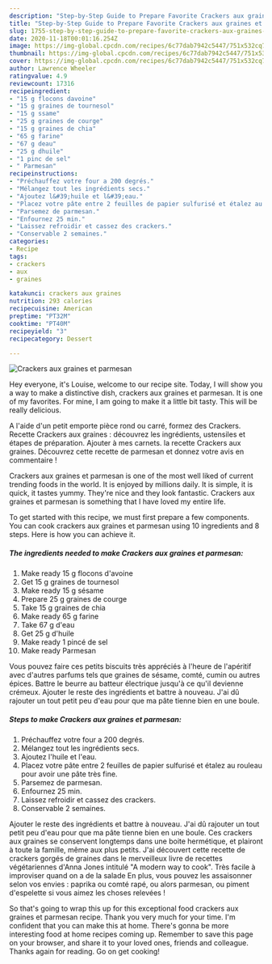 ```yaml
---
description: "Step-by-Step Guide to Prepare Favorite Crackers aux graines et parmesan"
title: "Step-by-Step Guide to Prepare Favorite Crackers aux graines et parmesan"
slug: 1755-step-by-step-guide-to-prepare-favorite-crackers-aux-graines-et-parmesan
date: 2020-11-18T00:01:16.254Z
image: https://img-global.cpcdn.com/recipes/6c77dab7942c5447/751x532cq70/crackers-aux-graines-et-parmesan-photo-principale-de-la-recette.jpg
thumbnail: https://img-global.cpcdn.com/recipes/6c77dab7942c5447/751x532cq70/crackers-aux-graines-et-parmesan-photo-principale-de-la-recette.jpg
cover: https://img-global.cpcdn.com/recipes/6c77dab7942c5447/751x532cq70/crackers-aux-graines-et-parmesan-photo-principale-de-la-recette.jpg
author: Lawrence Wheeler
ratingvalue: 4.9
reviewcount: 17316
recipeingredient:
- "15 g flocons davoine"
- "15 g graines de tournesol"
- "15 g ssame"
- "25 g graines de courge"
- "15 g graines de chia"
- "65 g farine"
- "67 g deau"
- "25 g dhuile"
- "1 pinc de sel"
- " Parmesan"
recipeinstructions:
- "Préchauffez votre four a 200 degrés."
- "Mélangez tout les ingrédients secs."
- "Ajoutez l&#39;huile et l&#39;eau."
- "Placez votre pâte entre 2 feuilles de papier sulfurisé et étalez au rouleau pour avoir une pâte très fine."
- "Parsemez de parmesan."
- "Enfournez 25 min."
- "Laissez refroidir et cassez des crackers."
- "Conservable 2 semaines."
categories:
- Recipe
tags:
- crackers
- aux
- graines

katakunci: crackers aux graines 
nutrition: 293 calories
recipecuisine: American
preptime: "PT32M"
cooktime: "PT40M"
recipeyield: "3"
recipecategory: Dessert

---
```



![Crackers aux graines et parmesan](https://img-global.cpcdn.com/recipes/6c77dab7942c5447/751x532cq70/crackers-aux-graines-et-parmesan-photo-principale-de-la-recette.jpg)

Hey everyone, it's Louise, welcome to our recipe site. Today, I will show you a way to make a distinctive dish, crackers aux graines et parmesan. It is one of my favorites. For mine, I am going to make it a little bit tasty. This will be really delicious.

A l&#39;aide d&#39;un petit emporte pièce rond ou carré, formez des Crackers. Recette Crackers aux graines : découvrez les ingrédients, ustensiles et étapes de préparation. Ajouter à mes carnets. la recette Crackers aux graines. Découvrez cette recette de parmesan et donnez votre avis en commentaire !

Crackers aux graines et parmesan is one of the most well liked of current trending foods in the world. It is enjoyed by millions daily. It is simple, it is quick, it tastes yummy. They're nice and they look fantastic. Crackers aux graines et parmesan is something that I have loved my entire life.


To get started with this recipe, we must first prepare a few components. You can cook crackers aux graines et parmesan using 10 ingredients and 8 steps. Here is how you can achieve it.

<!--inarticleads1-->

##### The ingredients needed to make Crackers aux graines et parmesan:

1. Make ready 15 g flocons d&#39;avoine
1. Get 15 g graines de tournesol
1. Make ready 15 g sésame
1. Prepare 25 g graines de courge
1. Take 15 g graines de chia
1. Make ready 65 g farine
1. Take 67 g d&#39;eau
1. Get 25 g d&#39;huile
1. Make ready 1 pincé de sel
1. Make ready  Parmesan


Vous pouvez faire ces petits biscuits très appréciés à l&#39;heure de l&#39;apéritif avec d&#39;autres parfums tels que graines de sésame, comté, cumin ou autres épices. Battre le beurre au batteur électrique jusqu&#39;à ce qu&#39;il devienne crémeux. Ajouter le reste des ingrédients et battre à nouveau. J&#39;ai dû rajouter un tout petit peu d&#39;eau pour que ma pâte tienne bien en une boule. 

<!--inarticleads2-->

##### Steps to make Crackers aux graines et parmesan:

1. Préchauffez votre four a 200 degrés.
1. Mélangez tout les ingrédients secs.
1. Ajoutez l&#39;huile et l&#39;eau.
1. Placez votre pâte entre 2 feuilles de papier sulfurisé et étalez au rouleau pour avoir une pâte très fine.
1. Parsemez de parmesan.
1. Enfournez 25 min.
1. Laissez refroidir et cassez des crackers.
1. Conservable 2 semaines.


Ajouter le reste des ingrédients et battre à nouveau. J&#39;ai dû rajouter un tout petit peu d&#39;eau pour que ma pâte tienne bien en une boule. Ces crackers aux graines se conservent longtemps dans une boite hermétique, et plairont à toute la famille, même aux plus petits. J&#39;ai découvert cette recette de crackers gorgés de graines dans le merveilleux livre de recettes végétariennes d&#39;Anna Jones intitulé &#34;A modern way to cook&#34;. Très facile à improviser quand on a de la salade En plus, vous pouvez les assaisonner selon vos envies : paprika ou comté rapé, ou alors parmesan, ou piment d&#39;espelette si vous aimez les choses relevées ! 

So that's going to wrap this up for this exceptional food crackers aux graines et parmesan recipe. Thank you very much for your time. I'm confident that you can make this at home. There's gonna be more interesting food at home recipes coming up. Remember to save this page on your browser, and share it to your loved ones, friends and colleague. Thanks again for reading. Go on get cooking!
